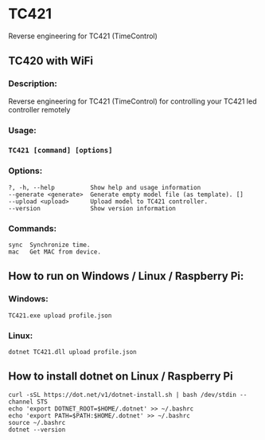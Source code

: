 # TC421
Reverse engineering for TC421 (TimeControl)

## TC420 with WiFi

### Description:

Reverse engineering for TC421 (TimeControl) for controlling your TC421 led controller remotely

### Usage:
### `TC421 [command] [options]`

### Options:
 	?, -h, --help          Show help and usage information
	--generate <generate>  Generate empty model file (as template). []
	--upload <upload>      Upload model to TC421 controller.
	--version              Show version information

### Commands:
	sync  Synchronize time.
	mac   Get MAC from device.

## How to run on Windows / Linux / Raspberry Pi:
### Windows:
`TC421.exe upload profile.json`
### Linux:
`dotnet TC421.dll upload profile.json`

## How to install dotnet on Linux / Raspberry Pi
	curl -sSL https://dot.net/v1/dotnet-install.sh | bash /dev/stdin --channel STS
	echo 'export DOTNET_ROOT=$HOME/.dotnet' >> ~/.bashrc
	echo 'export PATH=$PATH:$HOME/.dotnet' >> ~/.bashrc
	source ~/.bashrc
	dotnet --version
